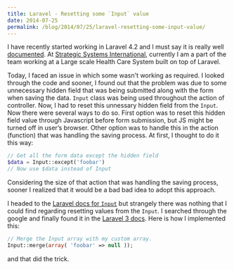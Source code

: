 ```yaml
---
title: Laravel - Resetting some `Input` value
date: 2014-07-25
permalink: /blog/2014/07/25/laravel-resetting-some-input-value/
---
```


I have recently started working in Laravel 4.2 and I must say it is really well [documented](http://laravel.com/docs). At [Strategic Systems International](http://ssidecisions.com), currently I am a part of the team working at a Large scale Health Care System built on top of Laravel.

Today, I faced an issue in which some wasn't working as required. I looked through the code and sooner, I found out that the problem was due to some unnecessary hidden field that was being submitted along with the form when saving the data. `Input` class was being used throughout the action of controller. Now, I had to reset this unnessary hidden field from the `Input`. Now there were several ways to do so. First option was to reset this hidden field value through Javascript before form submission, but JS might be turned off in user’s browser. Other option was to handle this in the action (function) that was handling the saving process. At first, I thought to do it this way:

```php
// Get all the form data except the hidden field
$data = Input::except('foobar')
// Now use $data instead of Input
```

Considering the size of that action that was handling the saving process, sooner I realized that it would be a bad bad idea to adopt this approach. 

I headed to the [Laravel docs for `Input`](http://laravel.com/docs/requests) but strangely there was nothing that I could find regarding resetting values from the `Input`. I searched through the google and finally found it in the [Laravel 3 docs](http://three.laravel.com/docs/input). Here is how I implemented this:

```php
// Merge the Input array with my custom array.
Input::merge(array( 'foobar' => null ));
```

and that did the trick.
